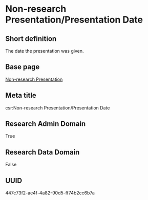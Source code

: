 # Non-research Presentation/Presentation Date
## Short definition
The date the presentation was given.
## Base page
[Non-research Presentation](../../Objects/Non-research%20Presentation.md)
## Meta title
csr:Non-research Presentation/Presentation Date
## Research Admin Domain
True
## Research Data Domain
False
## UUID
447c73f2-ae4f-4a82-90d5-ff74b2cc6b7a
